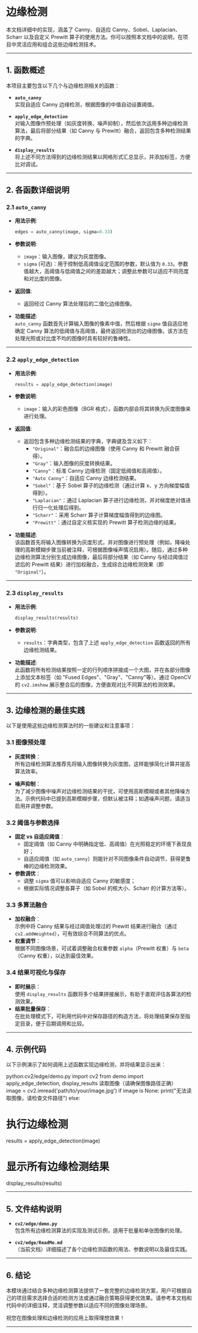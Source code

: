 # 边缘检测

本文档详细中的实现，涵盖了 Canny、自适应 Canny、Sobel、Laplacian、Scharr 以及自定义 Prewitt 算子的使用方法。你可以按照本文档中的说明，在项目中灵活应用和组合这些边缘检测技术。

---

## 1. 函数概述

本项目主要包含以下几个与边缘检测相关的函数：

- **`auto_canny`**  
  实现自适应 Canny 边缘检测，根据图像的中值自动设置阈值。

- **`apply_edge_detection`**  
  对输入图像作预处理（如灰度转换、噪声抑制），然后依次运用多种边缘检测算法，最后将部分结果（如 Canny 与 Prewitt）融合，返回包含多种检测结果的字典。

- **`display_results`**  
  将上述不同方法得到的边缘检测结果以网格形式汇总显示，并添加标签，方便比对调试。

---

## 2. 各函数详细说明

### 2.1 `auto_canny`

- **用法示例**:

  ```python:cv2/edge/demo.py
  edges = auto_canny(image, sigma=0.33)
  ```

- **参数说明**:
  - `image`：输入图像，建议为灰度图像。
  - `sigma` (可选)：用于控制低高阈值设定范围的参数，默认值为 `0.33`。参数值越大，高阈值与低阈值之间的差距越大；调整此参数可以适应不同亮度和对比度的图像。

- **返回值**:
  - 返回经过 Canny 算法处理后的二值化边缘图像。

- **功能描述**:  
  `auto_canny` 函数首先计算输入图像的像素中值，然后根据 `sigma` 值自适应地确定 Canny 算法的低阈值与高阈值，最终返回检测出的边缘图像。该方法在处理光照或对比度不均的图像时具有较好的鲁棒性。

---

### 2.2 `apply_edge_detection`

- **用法示例**:

  ```python:cv2/edge/demo.py
  results = apply_edge_detection(image)
  ```

- **参数说明**:
  - `image`：输入的彩色图像（BGR 格式），函数内部会将其转换为灰度图像来进行处理。

- **返回值**:
  - 返回包含多种边缘检测结果的字典，字典键及含义如下：
    - `"Original"`：融合后的边缘图像（使用 Canny 和 Prewitt 融合获得）。
    - `"Gray"`：输入图像的灰度转换结果。
    - `"Canny"`：标准 Canny 边缘检测（固定低阈值和高阈值）。
    - `"Auto Canny"`：自适应 Canny 边缘检测结果。
    - `"Sobel"`：基于 Sobel 算子的边缘检测（通过计算 x、y 方向梯度幅值得到）。
    - `"Laplacian"`：通过 Laplacian 算子进行边缘检测，并对梯度绝对值进行归一化处理后得到。
    - `"Scharr"`：采用 Scharr 算子计算梯度幅值得到的边缘图。
    - `"Prewitt"`：通过自定义核实现的 Prewitt 算子检测边缘的结果。

- **功能描述**:  
  该函数首先将输入图像转换为灰度形式，并对图像进行预处理（例如，降噪处理的高斯模糊步骤当前被注释，可根据图像噪声情况启用）。随后，通过多种边缘检测算法分别生成边缘图像，最后将部分结果（如 Canny 与经过阈值过滤后的 Prewitt 结果）进行加权融合，生成综合边缘检测效果（即 `"Original"`）。

---

### 2.3 `display_results`

- **用法示例**:

  ```python:cv2/edge/demo.py
  display_results(results)
  ```

- **参数说明**:
  - `results`：字典类型，包含了上述 `apply_edge_detection` 函数返回的所有边缘检测结果。

- **功能描述**:  
  此函数将所有检测结果按照一定的行列顺序拼接成一个大图，并在各部分图像上添加文本标签（如 "Fused Edges"、"Gray"、"Canny"等）。通过 OpenCV 的 `cv2.imshow` 展示整合后的图像，方便直观对比不同算法的检测效果。

---

## 3. 边缘检测的最佳实践

以下是使用这些边缘检测算法时的一些建议和注意事项：

### 3.1 图像预处理
- **灰度转换**：  
  所有边缘检测算法推荐先将输入图像转换为灰度图，这样能够简化计算并提高算法效率。
  
- **噪声抑制**：  
  为了减少图像中噪声对边缘检测结果的干扰，可使用高斯模糊或者其他降噪方法。示例代码中已提到高斯模糊步骤，但默认被注释；如遇噪声问题，请适当启用并调整参数。

### 3.2 阈值与参数选择
- **固定 vs 自适应阈值**：
  - 固定阈值（如 Canny 中明确指定低、高阈值）在光照稳定的环境下表现良好；
  - 自适应阈值（如 `auto_canny`）则能针对不同图像条件自动调节，获得更鲁棒的边缘检测效果。
- **参数调优**：
  - 调整 `sigma` 值可以影响自适应 Canny 的敏感度；
  - 根据实际情况调整各算子（如 Sobel 的核大小、Scharr 的计算方法等）。

### 3.3 多算法融合
- **加权融合**：  
  示例中将 Canny 结果与经过阈值处理过的 Prewitt 结果进行融合（通过 `cv2.addWeighted`），可有效综合不同算法的优点。  
- **权重调节**：  
  根据不同图像场景，可试着调整融合权重参数 `alpha`（Prewitt 权重）与 `beta`（Canny 权重），以达到最佳效果。

### 3.4 结果可视化与保存
- **即时展示**：  
  使用 `display_results` 函数将多个结果拼接展示，有助于直观评估各算法的检测效果。
- **结果批量保存**：  
  在批处理模式下，可利用代码中对保存路径的构造方法，将处理结果保存至指定目录，便于后期调用和比较。

---

## 4. 示例代码

以下示例演示了如何调用上述函数实现边缘检测，并将结果显示出来：

python:cv2/edge/demo.py
import cv2
from demo import apply_edge_detection, display_results
读取图像（请确保图像路径正确）
image = cv2.imread('path/to/your/image.jpg')
if image is None:
print("无法读取图像，请检查文件路径")
else:
# 执行边缘检测
results = apply_edge_detection(image)
# 显示所有边缘检测结果
display_results(results)


---

## 5. 文件结构说明

- **`cv2/edge/demo.py`**  
  包含所有边缘检测算法的实现及测试示例，适用于批量和单张图像的处理。

- **`cv2/edge/ReadMe.md`**  
  （当前文档）详细描述了各个边缘检测函数的用法、参数说明以及最佳实践。

---

## 6. 结论

本模块通过结合多种边缘检测算法提供了一套完整的边缘检测方案，用户可根据自己的项目需求选择合适的检测方法或通过融合策略获得更优效果。请参考本文档和代码中的详细注释，灵活调整参数以适应不同的图像处理场景。

祝您在图像处理和边缘检测的应用上取得理想效果！

---
